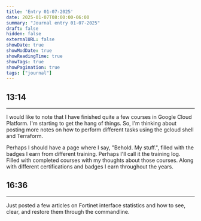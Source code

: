 ```yaml
---
title: 'Entry 01-07-2025'
date: 2025-01-07T08:00:00-06:00
summary: "Journal entry 01-07-2025"
draft: false
hidden: false
externalURL: false
showDate: true
showModDate: true
showReadingTime: true
showTags: true
showPagination: true
tags: ["journal"]
---
```


## 13:14
---

I would like to note that I have finished quite a few courses in Google Cloud
Platform. I'm starting to get the hang of things. So, I'm thinking about posting
more notes on how to perform different tasks using the gcloud shell and
Terraform.

Perhaps I should have a page where I say, "Behold. My stuff.", filled with the
badges I earn from different training. Perhaps I'll call it the training log.
Filled with completed courses with my thoughts about those courses. Along with
different certifications and badges I earn throughout the years. 

## 16:36
---

Just posted a few articles on Fortinet interface statistics and how to see,
clear, and restore them through the commandline.

